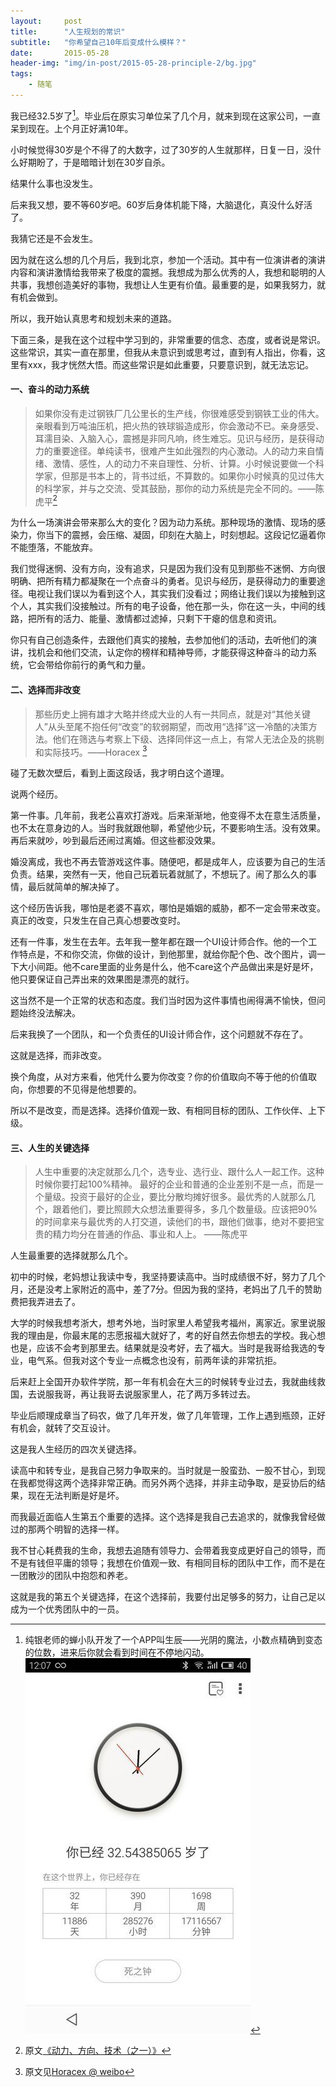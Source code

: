 ```yaml
---
layout:     post
title:      "人生规划的常识"
subtitle:   "你希望自己10年后变成什么模样？"
date:       2015-05-28
header-img: "img/in-post/2015-05-28-principle-2/bg.jpg"
tags:
    - 随笔
---
```


我已经32.5岁了[^tip1]。毕业后在原实习单位呆了几个月，就来到现在这家公司，一直呆到现在。上个月正好满10年。

小时候觉得30岁是个不得了的大数字，过了30岁的人生就那样，日复一日，没什么好期盼了，于是暗暗计划在30岁自杀。

结果什么事也没发生。

后来我又想，要不等60岁吧。60岁后身体机能下降，大脑退化，真没什么好活了。

我猜它还是不会发生。

因为就在这么想的几个月后，我到北京，参加一个活动。其中有一位演讲者的演讲内容和演讲激情给我带来了极度的震撼。我想成为那么优秀的人，我想和聪明的人共事，我想创造美好的事物，我想让人生更有价值。最重要的是，如果我努力，就有机会做到。

所以，我开始认真思考和规划未来的道路。

下面三条，是我在这个过程中学习到的，非常重要的信念、态度，或者说是常识。这些常识，其实一直在那里，但我从未意识到或思考过，直到有人指出，你看，这里有xxx，我才恍然大悟。而这些常识是如此重要，只要意识到，就无法忘记。

#### 一、奋斗的动力系统
>如果你没有走过钢铁厂几公里长的生产线，你很难感受到钢铁工业的伟大。亲眼看到万吨油压机，把火热的铁球锻造成形，你会激动不已。亲身感受、耳濡目染、入脑入心，震撼是非同凡响，终生难忘。见识与经历，是获得动力的重要途径。单纯读书，很难产生如此强烈的内心激动。人的动力来自情绪、激情、感性，人的动力不来自理性、分析、计算。小时候说要做一个科学家，但那是书本上的，背书过纸，不算数的。如果你小时候真的见过伟大的科学家，并与之交流、受其鼓励，那你的动力系统是完全不同的。——陈虎平[^tip2]

为什么一场演讲会带来那么大的变化？因为动力系统。那种现场的激情、现场的感染力，你当下的震撼，会压缩、凝固，印刻在大脑上，时刻想起。这段记忆逼着你不能堕落，不能放弃。

我们觉得迷惘、没有方向，没有追求，只是因为我们没有见到那些不迷惘、方向很明确、把所有精力都凝聚在一个点奋斗的勇者。见识与经历，是获得动力的重要途径。电视让我们误以为看到这个人，其实我们没看过；网络让我们误以为接触到这个人，其实我们没接触过。所有的电子设备，他在那一头，你在这一头，中间的线路，把所有的活力、能量、激情都过滤掉，只剩下干瘪的信息和资讯。

你只有自己创造条件，去跟他们真实的接触，去参加他们的活动，去听他们的演讲，找机会和他们交流，认定你的榜样和精神导师，才能获得这种奋斗的动力系统，它会带给你前行的勇气和力量。

#### 二、选择而非改变
>那些历史上拥有雄才大略并终成大业的人有一共同点，就是对“其他关键人”从头至尾不抱任何“改变”的软弱期望，而改用“选择”这一冷酷的决策方法。他们在筛选与考察上下级、选择同伴这一点上，有常人无法企及的挑剔和实际技巧。——Horacex [^tip3]

碰了无数次壁后，看到上面这段话，我才明白这个道理。

说两个经历。

第一件事。几年前，我老公喜欢打游戏。后来渐渐地，他变得不太在意生活质量，也不太在意身边的人。当时我就跟他聊，希望他少玩，不要影响生活。没有效果。再后来就吵，吵到最后还闹过离婚。但这些都没效果。

婚没离成，我也不再去管游戏这件事。随便吧，都是成年人，应该要为自己的生活负责。结果，突然有一天，他自己玩着玩着就腻了，不想玩了。闹了那么久的事情，最后就简单的解决掉了。

这个经历告诉我，哪怕是老婆不喜欢，哪怕是婚姻的威胁，都不一定会带来改变。真正的改变，只发生在自己真心想要改变时。

还有一件事，发生在去年。去年我一整年都在跟一个UI设计师合作。他的一个工作特点是，不和你交流，你做的设计，到他那里，就给你配个色、改个图片，调一下大小间距。他不care里面的业务是什么，他不care这个产品做出来是好是坏，他只要保证自己弄出来的效果图是漂亮的就行。

这当然不是一个正常的状态和态度。我们当时因为这件事情也闹得满不愉快，但问题始终没法解决。

后来我换了一个团队，和一个负责任的UI设计师合作，这个问题就不存在了。

这就是选择，而非改变。

换个角度，从对方来看，他凭什么要为你改变？你的价值取向不等于他的价值取向，你想要的不见得是他想要的。

所以不是改变，而是选择。选择价值观一致、有相同目标的团队、工作伙伴、上下级。


#### 三、人生的关键选择
>人生中重要的决定就那么几个，选专业、选行业、跟什么人一起工作。这种时候你要打起100%精神。
> 最好的企业和普通的企业差别不是一点，而是一个量级。投资于最好的企业，要比分散均摊好很多。最优秀的人就那么几个，跟着他们，要比照顾大众想法重要得多，多几个数量级。应该把90%的时间拿来与最优秀的人打交道，读他们的书，跟他们做事，绝对不要把宝贵的精力均分在普通的作品、事业和人上。
> ——陈虎平

人生最重要的选择就那么几个。

初中的时候，老妈想让我读中专，我坚持要读高中。当时成绩很不好，努力了几个月，还是没考上家附近的高中，差了7分。但因为我的坚持，老妈出了几千的赞助费把我弄进去了。

大学的时候我想考浙大，想考外地，当时家里人希望我考福州，离家近。家里说服我的理由是，你最末尾的志愿报福大就好了，考的好自然去你想去的学校。我心想也是，应该不会考到那里去。结果就是没考好，去了福大。当时是我哥给我选的专业，电气系。但我对这个专业一点概念也没有，前两年读的非常抗拒。

后来赶上全国开办软件学院，那一年有机会在大三的时候转专业过去，我就曲线救国，去说服我哥，再让我哥去说服家里人，花了两万多转过去。

毕业后顺理成章当了码农，做了几年开发，做了几年管理，工作上遇到瓶颈，正好有机会，就转了交互设计。

这是我人生经历的四次关键选择。

读高中和转专业，是我自己努力争取来的。当时就是一股蛮劲、一股不甘心，到现在我都觉得这两个选择非常正确。而另外两个选择，并非主动争取，是妥协后的结果，现在无法判断是好是坏。

而我最近面临人生第五个重要的选择。这个选择是我自己去追求的，就像我曾经做过的那两个明智的选择一样。

我不甘心耗费我的生命，我想去追随有领导力、会带着我变成更好自己的领导，而不是有钱但平庸的领导；我想在价值观一致、有相同目标的团队中工作，而不是在一团散沙的团队中抱怨和养老。

这就是我的第五个关键选择，在这个选择前，我要付出足够多的努力，让自己足以成为一个优秀团队中的一员。

[^tip1]:纯银老师的蝉小队开发了一个APP叫生辰——光阴的魔法，小数点精确到变态的位数，进来后你就会看到时间在不停地闪动。![光阴的魔法](/img/in-post/2015-05-28-principle-2/1.png)

[^tip2]: 原文[《动力、方向、技术（之一）》](http://blog.sina.com.cn/s/blog_83393bb50102vnat.html)

[^tip3]: 原文见[Horacex @ weibo](http://weibo.com/1653567397/CbLp5z4vT?type=comment)





